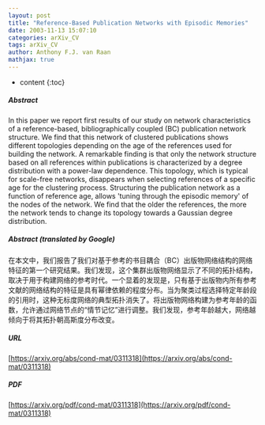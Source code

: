 ```yaml
---
layout: post
title: "Reference-Based Publication Networks with Episodic Memories"
date: 2003-11-13 15:07:10
categories: arXiv_CV
tags: arXiv_CV
author: Anthony F.J. van Raan
mathjax: true
---
```


* content
{:toc}

##### Abstract
In this paper we report first results of our study on network characteristics of a reference-based, bibliographically coupled (BC) publication network structure. We find that this network of clustered publications shows different topologies depending on the age of the references used for building the network. A remarkable finding is that only the network structure based on all references within publications is characterized by a degree distribution with a power-law dependence. This topology, which is typical for scale-free networks, disappears when selecting references of a specific age for the clustering process. Structuring the publication network as a function of reference age, allows 'tuning through the episodic memory' of the nodes of the network. We find that the older the references, the more the network tends to change its topology towards a Gaussian degree distribution.

##### Abstract (translated by Google)
在本文中，我们报告了我们对基于参考的书目耦合（BC）出版物网络结构的网络特征的第一个研究结果。我们发现，这个集群出版物网络显示了不同的拓扑结构，取决于用于构建网络的参考时代。一个显着的发现是，只有基于出版物内所有参考文献的网络结构的特征是具有幂律依赖的程度分布。当为聚类过程选择特定年龄段的引用时，这种无标度网络的典型拓扑消失了。将出版物网络构建为参考年龄的函数，允许通过网络节点的“情节记忆”进行调整。我们发现，参考年龄越大，网络越倾向于将其拓扑朝高斯度分布改变。

##### URL
[https://arxiv.org/abs/cond-mat/0311318](https://arxiv.org/abs/cond-mat/0311318)

##### PDF
[https://arxiv.org/pdf/cond-mat/0311318](https://arxiv.org/pdf/cond-mat/0311318)

